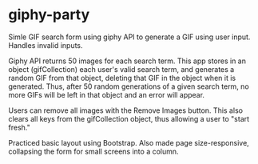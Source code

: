 # giphy-party
Simle GIF search form using giphy API to generate a GIF using user input. Handles invalid inputs.

Giphy API returns 50 images for each search term. This app stores in an object (gifCollection) each user's valid search term, and generates a random GIF from that object, deleting that GIF in the object when it is generated. Thus, after 50 random generations of a given search term, no more GIFs will be left in that object and an error will appear.

Users can remove all images with the Remove Images button. This also clears all keys from the gifCollection object, thus allowing a user to "start fresh."

Practiced basic layout using Bootstrap. Also made page size-responsive, collapsing the form for small screens into a column.
